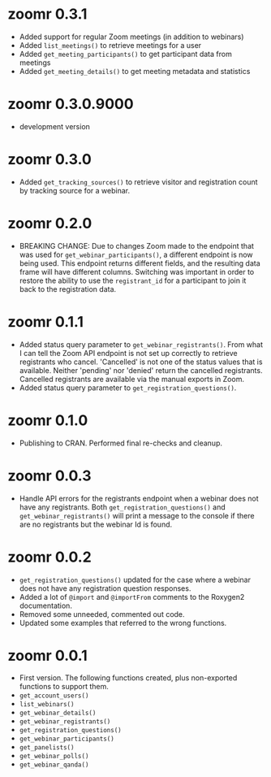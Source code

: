 # zoomr 0.3.1

* Added support for regular Zoom meetings (in addition to webinars)
* Added `list_meetings()` to retrieve meetings for a user
* Added `get_meeting_participants()` to get participant data from meetings  
* Added `get_meeting_details()` to get meeting metadata and statistics

# zoomr 0.3.0.9000

* development version

# zoomr 0.3.0

* Added `get_tracking_sources()` to retrieve visitor and registration count by tracking source for a webinar. 

# zoomr 0.2.0

* BREAKING CHANGE: Due to changes Zoom made to the endpoint that was used for `get_webinar_participants()`, a different endpoint is now being used. This endpoint returns different fields, and the resulting data frame will have different columns. Switching was important in order to restore the ability to use the `registrant_id` for a participant to join it back to the registration data.

# zoomr 0.1.1

* Added status query parameter to `get_webinar_registrants()`. From what I can tell the Zoom API endpoint is not set up correctly to retrieve registrants who cancel. 'Cancelled' is not one of the status values that is available. Neither 'pending' nor 'denied' return the cancelled registrants. Cancelled registrants are available via the manual exports in Zoom.
* Added status query parameter to `get_registration_questions()`.

# zoomr 0.1.0

* Publishing to CRAN. Performed final re-checks and cleanup.


# zoomr 0.0.3

* Handle API errors for the registrants endpoint when a webinar does not have any registrants. Both `get_registration_questions()` and `get_webinar_registrants()` will print a message to the console if there are no registrants but the webinar Id is found.


# zoomr 0.0.2

* `get_registration_questions()` updated for the case where a webinar does not have any registration question responses.
* Added a lot of `@import` and `@importFrom` comments to the Roxygen2 documentation.
* Removed some unneeded, commented out code.
* Updated some examples that referred to the wrong functions.


# zoomr 0.0.1

* First version. The following functions created, plus non-exported functions to support them.
* `get_account_users()`
* `list_webinars()`
* `get_webinar_details()`
* `get_webinar_registrants()`
* `get_registration_questions()`
* `get_webinar_participants()`
* `get_panelists()`
* `get_webinar_polls()`
* `get_webinar_qanda()`